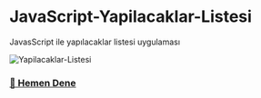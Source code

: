 # JavaScript-Yapilacaklar-Listesi
JavasScript ile yapılacaklar listesi uygulaması

![Yapilacaklar-Listesi](https://user-images.githubusercontent.com/57464067/79035099-c3adae00-7bc3-11ea-9825-33595d12f3c4.png)

### [🚀 Hemen Dene](https://yenilikci.github.io/JavaScript-Yapilacaklar-Listesi/ "🚀 Hemen Dene")
